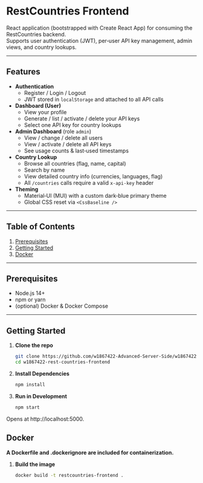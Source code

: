 # RestCountries Frontend

React application (bootstrapped with Create React App) for consuming the RestCountries backend.  
Supports user authentication (JWT), per‑user API key management, admin views, and country lookups.

---

## Features

- **Authentication**
    - Register / Login / Logout
    - JWT stored in `localStorage` and attached to all API calls
- **Dashboard (User)**
    - View your profile
    - Generate / list / activate / delete your API keys
    - Select one API key for country lookups
- **Admin Dashboard** (role `admin`)
    - View / change / delete all users
    - View / activate / delete all API keys
    - See usage counts & last‑used timestamps
- **Country Lookup**
    - Browse all countries (flag, name, capital)
    - Search by name
    - View detailed country info (currencies, languages, flag)
    - All `/countries` calls require a valid `x‑api‑key` header
- **Theming**
    - Material‑UI (MUI) with a custom dark‑blue primary theme
    - Global CSS reset via `<CssBaseline />`

---

## Table of Contents

1. [Prerequisites](#prerequisites)
2. [Getting Started](#getting-started)
3. [Docker](#Docker)

---

## Prerequisites

- Node.js 14+
- npm or yarn
- (optional) Docker & Docker Compose

---

## Getting Started

1. **Clone the repo**
   ```bash
   git clone https://github.com/w1867422-Advanced-Server-Side/w1867422-rest-countries-frontend.git
   cd w1867422-rest-countries-frontend
   
2. **Install Dependencies**
    ```bash
   npm install
   
3. **Run in Development**
    ```bash
   npm start

  Opens at http://localhost:5000.

## Docker
**A Dockerfile and .dockerignore are included for containerization.**

1. **Build the image**

    ```bash
   docker build -t restcountries-frontend .
